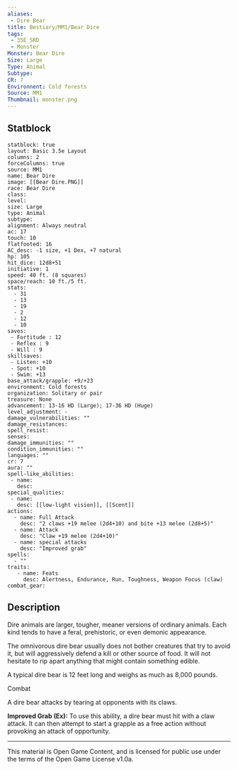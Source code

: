 ```yaml
---
aliases:
 - Dire Bear
title: Bestiary/MM1/Bear Dire
tags: 
 - 35E_SRD
 - Monster
Monster: Bear Dire
Size: Large
Type: Animal
Subtype: 
CR: 7
Environnent: Cold forests
Source: MM1
Thumbnail: monster.png
---
```


## Statblock

```statblock
statblock: true
layout: Basic 3.5e Layout
columns: 2
forceColumns: true
source: MM1 
name: Bear Dire
image: [[Bear Dire.PNG]]
race: Bear Dire
class: 
level: 
size: Large
type: Animal
subtype: 
alignment: Always neutral
ac: 17
touch: 10
flatfooted: 16
AC_desc: -1 size, +1 Dex, +7 natural
hp: 105
hit_dice: 12d8+51
initiative: 1
speed: 40 ft. (8 squares)
space/reach: 10 ft./5 ft.
stats:
  - 31
  - 13
  - 19
  - 2
  - 12
  - 10
saves:
 - Fortitude : 12
 - Reflex : 9
 - Will : 9
skillsaves:
 - Listen: +10
 - Spot: +10
 - Swim: +13
base_attack/grapple: +9/+23
environment: Cold forests
organization: Solitary or pair
treasure: None
advancement: 13-16 HD (Large); 17-36 HD (Huge)
level_adjustment: -
damage_vulnerabilities: ""
damage_resistances: 
spell_resist: 
senses: 
damage_immunities: ""
condition_immunities: ""
languages: ""
cr: 7
aura: ""
spell-like_abilities:
 - name: 
   desc: 
special_qualities:
 - name:
   desc: [[low-light vision]], [[Scent]]
actions:
  - name: Full Attack
    desc: "2 claws +19 melee (2d4+10) and bite +13 melee (2d8+5)"
  - name: Attack
    desc: "Claw +19 melee (2d4+10)"
  - name: special attacks
    desc: "Improved grab"
spells:
  - ""
traits:
   - name: Feats
     desc: Alertness, Endurance, Run, Toughness, Weapon Focus (claw)
combat_gear:  
```

## Description



Dire animals are larger, tougher, meaner versions of ordinary animals. Each kind tends to have a feral, prehistoric, or even demonic appearance.

The omnivorous dire bear usually does not bother creatures that try to avoid it, but will aggressively defend a kill or other source of food. It will not hesitate to rip apart anything that might contain something edible.

A typical dire bear is 12 feet long and weighs as much as 8,000 pounds.

Combat

A dire bear attacks by tearing at opponents with its claws.


**Improved Grab (Ex):** To use this ability, a dire bear must hit with a claw attack. It can then attempt to start a grapple as a free action without provoking an attack of opportunity.

---

This material is Open Game Content, and is licensed for public use under the terms of the Open Game License v1.0a.
